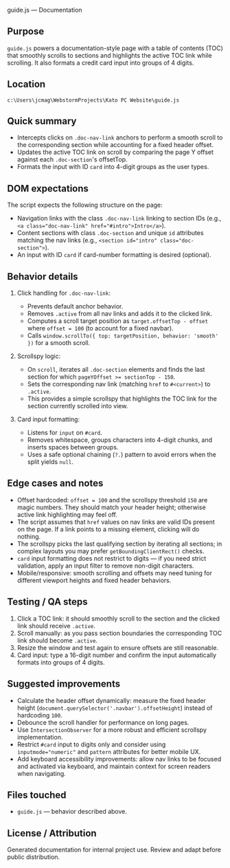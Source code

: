 guide.js — Documentation

Purpose
-------
`guide.js` powers a documentation-style page with a table of contents (TOC) that smoothly scrolls to sections and highlights the active TOC link while scrolling. It also formats a credit card input into groups of 4 digits.

Location
--------
`c:\Users\jcmag\WebstormProjects\Kato PC Website\guide.js`

Quick summary
-------------
- Intercepts clicks on `.doc-nav-link` anchors to perform a smooth scroll to the corresponding section while accounting for a fixed header offset.
- Updates the active TOC link on scroll by comparing the page Y offset against each `.doc-section`'s offsetTop.
- Formats the input with ID `card` into 4-digit groups as the user types.

DOM expectations
----------------
The script expects the following structure on the page:
- Navigation links with the class `.doc-nav-link` linking to section IDs (e.g., `<a class="doc-nav-link" href="#intro">Intro</a>`).
- Content sections with class `.doc-section` and unique `id` attributes matching the nav links (e.g., `<section id="intro" class="doc-section">`).
- An input with ID `card` if card-number formatting is desired (optional).

Behavior details
----------------
1. Click handling for `.doc-nav-link`:
   - Prevents default anchor behavior.
   - Removes `.active` from all nav links and adds it to the clicked link.
   - Computes a scroll target position as `target.offsetTop - offset` where `offset = 100` (to account for a fixed navbar).
   - Calls `window.scrollTo({ top: targetPosition, behavior: 'smooth' })` for a smooth scroll.

2. Scrollspy logic:
   - On `scroll`, iterates all `.doc-section` elements and finds the last section for which `pageYOffset >= sectionTop - 150`.
   - Sets the corresponding nav link (matching `href` to `#<current>`) to `.active`.
   - This provides a simple scrollspy that highlights the TOC link for the section currently scrolled into view.

3. Card input formatting:
   - Listens for `input` on `#card`.
   - Removes whitespace, groups characters into 4-digit chunks, and inserts spaces between groups.
   - Uses a safe optional chaining (`?.`) pattern to avoid errors when the split yields `null`.

Edge cases and notes
--------------------
- Offset hardcoded: `offset = 100` and the scrollspy threshold `150` are magic numbers. They should match your header height; otherwise active link highlighting may feel off.
- The script assumes that `href` values on nav links are valid IDs present on the page. If a link points to a missing element, clicking will do nothing.
- The scrollspy picks the last qualifying section by iterating all sections; in complex layouts you may prefer `getBoundingClientRect()` checks.
- `card` input formatting does not restrict to digits — if you need strict validation, apply an input filter to remove non-digit characters.
- Mobile/responsive: smooth scrolling and offsets may need tuning for different viewport heights and fixed header behaviors.

Testing / QA steps
------------------
1. Click a TOC link: it should smoothly scroll to the section and the clicked link should receive `.active`.
2. Scroll manually: as you pass section boundaries the corresponding TOC link should become `.active`.
3. Resize the window and test again to ensure offsets are still reasonable.
4. Card input: type a 16-digit number and confirm the input automatically formats into groups of 4 digits.

Suggested improvements
----------------------
- Calculate the header offset dynamically: measure the fixed header height (`document.querySelector('.navbar').offsetHeight`) instead of hardcoding `100`.
- Debounce the scroll handler for performance on long pages.
- Use `IntersectionObserver` for a more robust and efficient scrollspy implementation.
- Restrict `#card` input to digits only and consider using `inputmode="numeric"` and `pattern` attributes for better mobile UX.
- Add keyboard accessibility improvements: allow nav links to be focused and activated via keyboard, and maintain context for screen readers when navigating.

Files touched
------------
- `guide.js` — behavior described above.

License / Attribution
---------------------
Generated documentation for internal project use. Review and adapt before public distribution.
